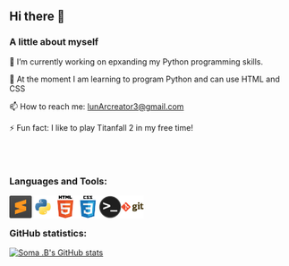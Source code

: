 ## Hi there 👋

### A little about myself

🔭 I’m currently working on epxanding my Python programming skills. 

🌱 At the moment I am learning to program Python and can use HTML and CSS 

📫 How to reach me: lunArcreator3@gmail.com

⚡ Fun fact: I like to play Titanfall 2 in my free time!

<br></br>
### Languages and Tools:


<img align="left" width="40px" src="https://raw.githubusercontent.com/github/explore/80688e429a7d4ef2fca1e82350fe8e3517d3494d/topics/sublime-text/sublime-text.png"/>
<img align="left" width="40px" src="https://raw.githubusercontent.com/github/explore/80688e429a7d4ef2fca1e82350fe8e3517d3494d/topics/python/python.png"/>
<img align="left" width="40px" src="https://raw.githubusercontent.com/github/explore/80688e429a7d4ef2fca1e82350fe8e3517d3494d/topics/html/html.png"/>
<img align="left" width="40px" src="https://raw.githubusercontent.com/github/explore/80688e429a7d4ef2fca1e82350fe8e3517d3494d/topics/css/css.png"/>
<img align="left" width="40px" src="https://raw.githubusercontent.com/github/explore/80688e429a7d4ef2fca1e82350fe8e3517d3494d/topics/terminal/terminal.png"/>
<img align="left" width="40px" src="https://raw.githubusercontent.com/github/explore/80688e429a7d4ef2fca1e82350fe8e3517d3494d/topics/git/git.png"/>

<br></br>


### GitHub statistics:


[![Soma .B's GitHub stats](https://github-readme-stats.vercel.app/api?username=lunAr-creator)](https://github.com/anuraghazra/github-readme-stats)

